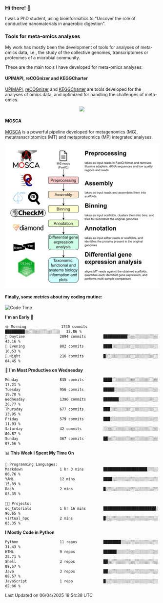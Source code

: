 ### Hi there! 👋

I was a PhD student, using bioinformatics to "Uncover the role of conductive nanomaterials in anaerobic digestion".

### Tools for meta-omics analyses

My work has mostly been the development of tools for analyses of meta-omics data, i.e., the study of the collective genomes, transcriptomes or proteomes of a microbial community.

These are the main tools I have developed for meta-omics analyses:

#### UPIMAPI, reCOGnizer and KEGGCharter

[UPIMAPI](https://github.com/iquasere/UPIMAPI), [reCOGnizer](https://github.com/iquasere/reCOGnizer) and [KEGGCharter](https://github.com/iquasere/KEGGCharter) are tools developed for the analyses of omics data, and optimized for handling the challenges of meta-omics.

<p align="center">
    <img src="assets/annotation_paper.png">
</p>

#### MOSCA

[MOSCA](https://github.com/iquasere/MOSCA) is a powerful pipeline developed for metagenomics (MG), metatranscriptomics (MT) and metaproteomics (MP) integrated analyses.

<p align="center">
    <img src="assets/mosca_workflow.png" align="center" width="700">
</p>


#### Finally, some metrics about my coding routine:

<!--START_SECTION:waka-->
![Code Time](http://img.shields.io/badge/Code%20Time-912%20hrs%2016%20mins-blue)

**I'm an Early 🐤** 

```text
🌞 Morning                1740 commits        █████████░░░░░░░░░░░░░░░░   35.86 % 
🌆 Daytime                2094 commits        ███████████░░░░░░░░░░░░░░   43.16 % 
🌃 Evening                802 commits         ████░░░░░░░░░░░░░░░░░░░░░   16.53 % 
🌙 Night                  216 commits         █░░░░░░░░░░░░░░░░░░░░░░░░   04.45 % 
```
📅 **I'm Most Productive on Wednesday** 

```text
Monday                   835 commits         ████░░░░░░░░░░░░░░░░░░░░░   17.21 % 
Tuesday                  956 commits         █████░░░░░░░░░░░░░░░░░░░░   19.70 % 
Wednesday                1396 commits        ███████░░░░░░░░░░░░░░░░░░   28.77 % 
Thursday                 677 commits         ███░░░░░░░░░░░░░░░░░░░░░░   13.95 % 
Friday                   579 commits         ███░░░░░░░░░░░░░░░░░░░░░░   11.93 % 
Saturday                 42 commits          ░░░░░░░░░░░░░░░░░░░░░░░░░   00.87 % 
Sunday                   367 commits         ██░░░░░░░░░░░░░░░░░░░░░░░   07.56 % 
```


📊 **This Week I Spent My Time On** 

```text
💬 Programming Languages: 
Markdown                 1 hr 3 mins         ████████████████████░░░░░   80.76 % 
YAML                     12 mins             ████░░░░░░░░░░░░░░░░░░░░░   15.89 % 
Bash                     2 mins              █░░░░░░░░░░░░░░░░░░░░░░░░   03.35 % 

🐱‍💻 Projects: 
sc_tutorials             1 hr 16 mins        ████████████████████████░   96.65 % 
virtual_hpc              2 mins              █░░░░░░░░░░░░░░░░░░░░░░░░   03.35 % 
```

**I Mostly Code in Python** 

```text
Python                   11 repos            ████████░░░░░░░░░░░░░░░░░   31.43 % 
HTML                     9 repos             ██████░░░░░░░░░░░░░░░░░░░   25.71 % 
Shell                    3 repos             ██░░░░░░░░░░░░░░░░░░░░░░░   08.57 % 
Java                     3 repos             ██░░░░░░░░░░░░░░░░░░░░░░░   08.57 % 
JavaScript               1 repo              █░░░░░░░░░░░░░░░░░░░░░░░░   02.86 % 
```




 Last Updated on 06/04/2025 18:54:38 UTC
<!--END_SECTION:waka-->
